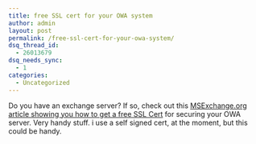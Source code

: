 ```yaml
---
title: free SSL cert for your OWA system
author: admin
layout: post
permalink: /free-ssl-cert-for-your-owa-system/
dsq_thread_id:
  - 26013679
dsq_needs_sync:
  - 1
categories:
  - Uncategorized
---
```

Do you have an exchange server? If so, check out this [MSExchange.org article showing you how to get a free SSL Cert][1] for securing your OWA server. Very handy stuff. i use a self signed cert, at the moment, but this could be handy.

 [1]: http://www.msexchange.org/tutorials/SSL-Enabling-OWA-2003-Using-Free-3rdParty-Certificate.html